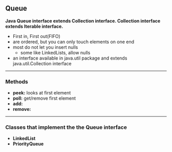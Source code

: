## Queue
**Java Queue interface extends Collection interface. Collection interface extends Iterable interface.**
- First in, First out(FIFO)
- are ordered, but you can only touch elements on one end
- most do not let you insert nulls
    - some like LinkedLists, allow nulls
- an interface available in java.util package and extends java.util.Collection interface
_____________________________________

### Methods
- **peek:** looks at first element
- **poll:** get/remove first element
- **add:**
- **remove:**
______________________________________


### Classes that implement the the Queue interface
- **LinkedList**
- **PriorityQueue** 